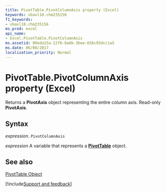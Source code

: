 ```yaml
---
title: PivotTable.PivotColumnAxis property (Excel)
keywords: vbaxl10.chm235156
f1_keywords:
- vbaxl10.chm235156
ms.prod: excel
api_name:
- Excel.PivotTable.PivotColumnAxis
ms.assetid: 09eda15a-12f6-8a6b-3bee-656c93dcc1a5
ms.date: 06/08/2017
localization_priority: Normal
---
```



# PivotTable.PivotColumnAxis property (Excel)

Returns a  **PivotAxis** object representing the entire column axis. Read-only **PivotAxis**.


## Syntax

_expression_. `PivotColumnAxis`

_expression_ A variable that represents a **[PivotTable](Excel.PivotTable.md)** object.


## See also


[PivotTable Object](Excel.PivotTable.md)

[!include[Support and feedback](~/includes/feedback-boilerplate.md)]
